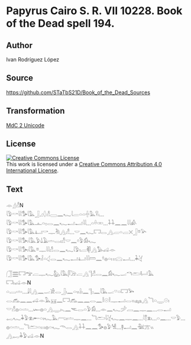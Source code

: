 # Papyrus Cairo S. R. VII 10228. Book of the Dead spell 194.

## Author 

Ivan Rodríguez López

## Source 

https://github.com/STaTbS21D/Book_of_the_Dead_Sources

## Transformation 

[MdC 2 Unicode](https://statbs21d.github.io/mdc2unicode.html)

## License 

<a rel="license" href="http://creativecommons.org/licenses/by/4.0/"><img alt="Creative Commons License" style="border-width:0" src="https://i.creativecommons.org/l/by/4.0/88x31.png" /></a><br />This work is licensed under a <a rel="license" href="http://creativecommons.org/licenses/by/4.0/">Creative Commons Attribution 4.0 International License</a>.

## Text 

<hiero>𓁹𓊨𓀭N<br>
<rubrum>𓇋𓅱𓎡𓇋𓇋𓅜𓇋𓅓</rubrum>𓃀𓈎𓆭𓀭𓈀𓈖𓆑𓇋𓐝𓏏𓏏𓏶𓅓𓎃𓏤𓈓<br>
<rubrum>𓇋𓅱𓎡𓇋𓇋𓅜𓇋𓅓</rubrum>𓊵𓏏𓊪𓂋𓈖𓆑𓂝𓂝𓇋𓇋𓈓𓏏𓏐𓏒𓈓𓇑𓇑𓈖𓈖𓇋𓇋𓀉<br>
<rubrum>𓇋𓅱𓎡𓇋𓇋𓅜𓇋𓅓</rubrum>𓂞𓎡𓊃𓀓𓂻𓀭𓈓𓎟𓈖𓆑𓉐𓂋𓂻𓐝𓏏𓐝𓏴𓃀𓎼𓅪<br>
<rubrum>𓇋𓅱𓎡𓇋𓇋𓅜𓏤𓇋𓅓</rubrum>𓅱𓍑𓄿𓏝𓂋𓏤𓀭𓎟𓈖𓏌𓅱𓀁𓆑<br>
<rubrum>𓇋𓅱𓎡𓇋𓇋𓅜𓏤𓇋𓅓</rubrum>𓎼𓊃𓇋𓇋𓀭𓂋𓈖𓆑𓇋𓅱𓏤𓐝𓌞𓋴𓂻𓅃𓊩𓁹<br>
<rubrum>𓇋𓅱𓎡𓇋𓇋𓅜𓇋𓅓</rubrum>𓅜𓏤𓌉𓏏𓋑𓂋𓈖𓆑𓂝𓂞𓇋𓇋𓏠𓈖𓍊𓐍𓏏𓏥𓈍𓂝𓈓𓇓𓋔<br>
<br>
𓃂𓈗𓉐<rubrum>𓅠𓐝𓊃𓆑𓅽𓇋𓅓</rubrum>𓋴𓌬𓐝𓂻𓊹𓀭𓂋𓈖𓀁𓆑𓐜𓎔𓂧𓂡𓅓<br>
𓉐𓏤𓊩𓁹N<br>
𓏏𓐙𓏝𓈓𓇍𓇋𓂻𓈖𓐜𓀀𓂋𓃀𓏤𓈖𓏏𓏭𓍛𓏤𓈖𓊹𓊪𓈖𓇋𓅓𓐜𓎺𓏏𓉐𓅨<br>
𓂋𓃹𓈖𓈖𓊩𓁹𓅓𓄚𓈖𓉐𓃹𓈖𓈖𓂋𓈖𓎛𓇳𓎛𓊃𓂝𓂋𓏭𓈐𓂻𓆓𓏏𓇾𓇳𓏤<br>
𓎟𓀭𓐍𓏏𓏝𓈓𓆱𓐍𓏏𓂻𓇾𓏤𓈅𓈖𓌻𓂋𓏏𓅱𓀁𓈓𓁹𓈖𓆑𓌶𓐙𓈖𓊃𓈖𓈓𓂋𓂝<br>
𓉻𓆑𓇓𓅱𓁷𓏤𓄡𓏏𓏤𓆑𓅓𓂺𓏤𓏝𓊃𓈖𓈓<rubrum>𓆓𓂧𓇋𓋔𓆑𓈖𓊃𓈖𓈓</rubrum>𓇋𓐩𓁷𓏤𓈓𓏏𓈖𓈓𓎟𓅱𓈓<br>
𓐍𓏏𓏝𓈓<rubrum>𓆓𓂧𓏏𓏥𓐍𓏏𓆑𓄭𓂋𓂻𓇑𓇑𓈖𓈖</rubrum>𓅜𓐍𓅱𓀽𓈓𓊢𓂝𓈖𓅖𓊄𓏭<br>
𓂻𓉻𓇓𓅱𓊩𓁹N<br></hiero>